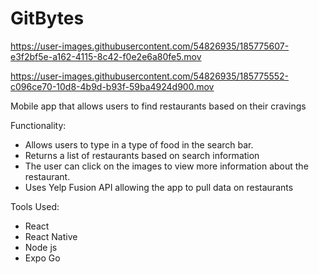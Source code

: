 # GitBytes


https://user-images.githubusercontent.com/54826935/185775607-e3f2bf5e-a162-4115-8c42-f0e2e6a80fe5.mov






https://user-images.githubusercontent.com/54826935/185775552-c096ce70-10d8-4b9d-b93f-59ba4924d900.mov

Mobile app that allows users to find restaurants based on their cravings


Functionality:
 
- Allows users to type in a type of food in the search bar.
- Returns a list of restaurants based on search information
- The user can click on the images to view more information about the restaurant.
- Uses Yelp Fusion API allowing the app to pull data on restaurants 

Tools Used:

- React 
- React Native
- Node js
- Expo Go 









